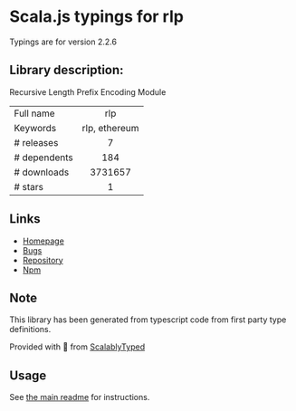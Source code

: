 
# Scala.js typings for rlp

Typings are for version 2.2.6

## Library description:
Recursive Length Prefix Encoding Module

|                    |                 |
| ------------------ | :-------------: |
| Full name          | rlp |
| Keywords           | rlp, ethereum |
| # releases         | 7 |
| # dependents       | 184 |
| # downloads        | 3731657 |
| # stars            | 1 |

## Links
- [Homepage](https://github.com/ethereumjs/rlp#readme)
- [Bugs](https://github.com/ethereumjs/rlp/issues)
- [Repository](https://github.com/ethereumjs/rlp)
- [Npm](https://www.npmjs.com/package/rlp)
    


## Note
This library has been generated from typescript code from first party type definitions.

Provided with :purple_heart: from [ScalablyTyped](https://github.com/oyvindberg/ScalablyTyped)

## Usage
See [the main readme](../../readme.md) for instructions.


